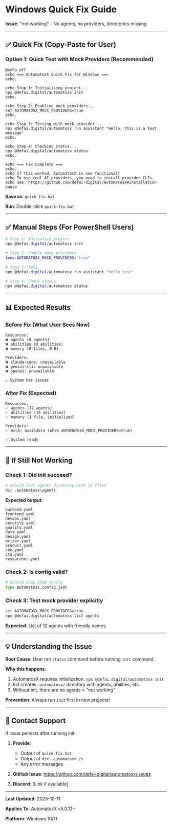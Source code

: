 # Windows Quick Fix Guide

**Issue**: "not working" - No agents, no providers, directories missing

---

## ✅ Quick Fix (Copy-Paste for User)

### Option 1: Quick Test with Mock Providers (Recommended)

```batch
@echo off
echo === AutomatosX Quick Fix for Windows ===
echo.

echo Step 1: Initializing project...
npx @defai.digital/automatosx init
echo.

echo Step 2: Enabling mock providers...
set AUTOMATOSX_MOCK_PROVIDERS=true
echo.

echo Step 3: Testing with mock provider...
npx @defai.digital/automatosx run assistant "Hello, this is a test message"
echo.

echo Step 4: Checking status...
npx @defai.digital/automatosx status
echo.

echo === Fix Complete ===
echo.
echo If this worked, AutomatosX is now functional!
echo To use real AI providers, you need to install provider CLIs.
echo See: https://github.com/defai-digital/automatosx#installation
pause
```

**Save as**: `quick-fix.bat`

**Run**: Double-click `quick-fix.bat`

---

## ✅ Manual Steps (For PowerShell Users)

```powershell
# Step 1: Initialize project
npx @defai.digital/automatosx init

# Step 2: Enable mock providers
$env:AUTOMATOSX_MOCK_PROVIDERS="true"

# Step 3: Test
npx @defai.digital/automatosx run assistant "Hello test"

# Step 4: Check status
npx @defai.digital/automatosx status
```

---

## 📊 Expected Results

### Before Fix (What User Sees Now)

```text
Resources:
❌ agents (0 agents)
❌ abilities (0 abilities)
❌ memory (0 files, 0 B)

Providers:
❌ claude-code: unavailable
❌ gemini-cli: unavailable
❌ openai: unavailable

⚠️ System has issues
```

### After Fix (Expected)

```text
Resources:
✅ agents (12 agents)
✅ abilities (15 abilities)
✅ memory (1 file, initialized)

Providers:
✅ mock: available (when AUTOMATOSX_MOCK_PROVIDERS=true)

✅ System ready
```

---

## 🔧 If Still Not Working

### Check 1: Did init succeed?

```bash
# Should list agents directory with 12 files
dir .automatosx\agents
```

**Expected output**:

```text
backend.yaml
frontend.yaml
devops.yaml
security.yaml
quality.yaml
data.yaml
design.yaml
writer.yaml
product.yaml
ceo.yaml
cto.yaml
researcher.yaml
```

### Check 2: Is config valid?

```bash
# Should show JSON config
type automatosx.config.json
```

### Check 3: Test mock provider explicitly

```bash
set AUTOMATOSX_MOCK_PROVIDERS=true
npx @defai.digital/automatosx list agents
```

**Expected**: List of 12 agents with friendly names

---

## 💡 Understanding the Issue

**Root Cause**: User ran `status` command before running `init` command.

**Why this happens**:

1. AutomatosX requires initialization: `npx @defai.digital/automatosx init`
2. Init creates `.automatosx/` directory with agents, abilities, etc.
3. Without init, there are no agents = "not working"

**Prevention**: Always run `init` first in new projects!

---

## 📱 Contact Support

If issue persists after running init:

1. **Provide**:
   - Output of `quick-fix.bat`
   - Output of `dir .automatosx /s`
   - Any error messages

2. **GitHub Issue**: <https://github.com/defai-digital/automatosx/issues>

3. **Discord**: [Link if available]

---

**Last Updated**: 2025-10-11

**Applies To**: AutomatosX v5.0.13+

**Platform**: Windows 10/11
